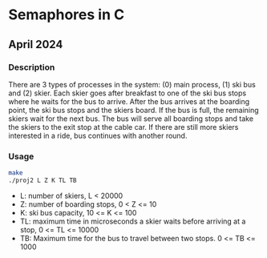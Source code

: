 # Semaphores in C

## April 2024

### Description

There are 3 types of processes in the system: (0) main process, (1) ski bus and (2) skier. Each skier goes after breakfast
to one of the ski bus stops where he waits for the bus to arrive. After the bus arrives at the boarding point, the ski bus stops and
the skiers board. If the bus is full, the remaining skiers wait for the next bus.
The bus will serve all boarding stops and take the skiers to the exit stop at the cable car.
If there are still more skiers interested in a ride, bus continues with another round.

### Usage

```sh
make
./proj2 L Z K TL TB
```

- L: number of skiers, L < 20000
- Z: number of boarding stops, 0 < Z <= 10
- K: ski bus capacity, 10 <= K <= 100
- TL: maximum time in microseconds a skier waits before arriving at a stop, 0 <= TL <= 10000
- TB: Maximum time for the bus to travel between two stops. 0 <= TB <= 1000
